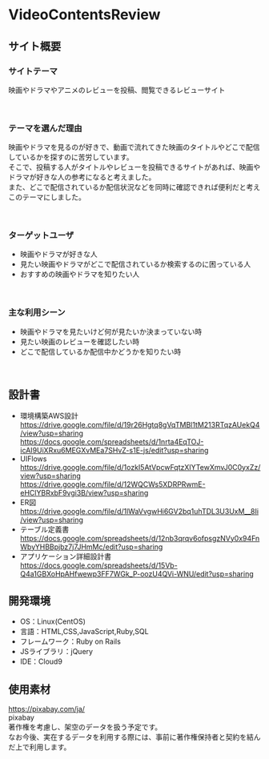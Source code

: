 # VideoContentsReview<!--ここにアプリ名を入力-->

## サイト概要
### サイトテーマ  
映画やドラマやアニメのレビューを投稿、閲覧できるレビューサイト

​
### テーマを選んだ理由  
映画やドラマを見るのが好きで、動画で流れてきた映画のタイトルやどこで配信しているかを探すのに苦労しています。  
そこで、投稿する人がタイトルやレビューを投稿できるサイトがあれば、映画やドラマが好きな人の参考になると考えました。  
また、どこで配信されているか配信状況などを同時に確認できれば便利だと考えこのテーマにしました。  

​
### ターゲットユーザ  
* 映画やドラマが好きな人  
* 見たい映画やドラマがどこで配信されているか検索するのに困っている人  
* おすすめの映画やドラマを知りたい人

​
### 主な利用シーン  
* 映画やドラマを見たいけど何が見たいか決まっていない時  
* 見たい映画のレビューを確認したい時  
* どこで配信しているか配信中かどうかを知りたい時

​
## 設計書  
* 環境構築AWS設計  
https://drive.google.com/file/d/19r26Hgtq8gVqTMBl1tM213RTqzAUekQ4/view?usp=sharing  
https://docs.google.com/spreadsheets/d/1nrta4EqTOJ-icAI9UiXRxu6MEGXvMEa7SHvZ-s1E-js/edit?usp=sharing  
* UIFlows  
https://drive.google.com/file/d/1ozkI5AtVpcwFqtzXIYTewXmvJ0C0yxZz/view?usp=sharing  
https://drive.google.com/file/d/12WQCWs5XDRPRwmE-eHClYBRxbF9vgi3B/view?usp=sharing  
* ER図  
https://drive.google.com/file/d/1lWaVvgwHi6GV2bq1uhTDL3U3UxM__8Ii/view?usp=sharing  
* テーブル定義書  
https://docs.google.com/spreadsheets/d/12nb3qrqv6ofpsgzNVy0x94FnWbyYHBBpjbz7j7JHmMc/edit?usp=sharing  
* アプリケーション詳細設計書  
https://docs.google.com/spreadsheets/d/15Vb-Q4a1GBXoHpAHfwewp3FF7WGk_P-oozU4QVi-WNU/edit?usp=sharing  

## 開発環境
- OS：Linux(CentOS)
- 言語：HTML,CSS,JavaScript,Ruby,SQL
- フレームワーク：Ruby on Rails
- JSライブラリ：jQuery
- IDE：Cloud9
​
## 使用素材  
https://pixabay.com/ja/  
pixabay  
著作権を考慮し、架空のデータを扱う予定です。  
なお今後、実在するデータを利用する際には、事前に著作権保持者と契約を結んだ上で利用します。
